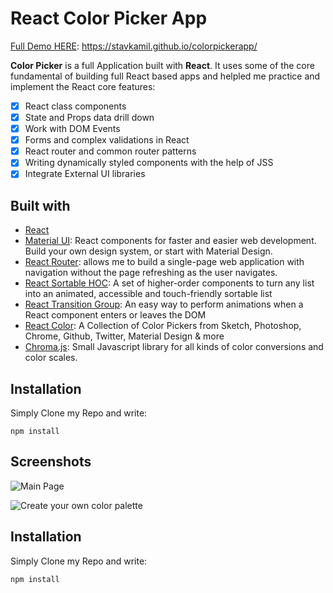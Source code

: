 # React Color Picker App

[Full Demo HERE](https://stavkamil.github.io/colorpickerapp/): https://stavkamil.github.io/colorpickerapp/

**Color Picker** is a full Application built with **React**. It uses some of the core fundamental of building full React based apps and helpled me practice and implement the React core features:

- [x] React class components
- [x] State and Props data drill down
- [x] Work with DOM Events
- [x] Forms and complex validations in React
- [x] React router and common router patterns
- [x] Writing dynamically styled components with the help of JSS
- [x] Integrate External UI libraries

## Built with

- [React](https://reactjs.org/)
- [Material UI](https://material-ui.com/): React components for faster and easier web development. Build your own design system, or start with Material Design.
- [React Router](https://reacttraining.com/react-router/web/guides/quick-start): allows me to build a single-page web application with navigation without the page refreshing as the user navigates.
- [React Sortable HOC](https://github.com/clauderic/react-sortable-hoc): A set of higher-order components to turn any list into an animated, accessible and touch-friendly sortable list
- [React Transition Group](https://github.com/reactjs/react-transition-group): An easy way to perform animations when a React component enters or leaves the DOM
- [React Color](https://casesandberg.github.io/react-color/): A Collection of Color Pickers from Sketch, Photoshop, Chrome, Github, Twitter, Material Design & more
- [Chroma.js](https://gka.github.io/chroma.js/): Small Javascript library for all kinds of color conversions and color scales.

## Installation

Simply Clone my Repo and write:

    npm install

## Screenshots

![Main Page](https://img.techpowerup.org/200531/colorpicker1.jpg)

![Create your own color palette](https://img.techpowerup.org/200531/colorpicker4.gif)

## Installation

Simply Clone my Repo and write:

    npm install
